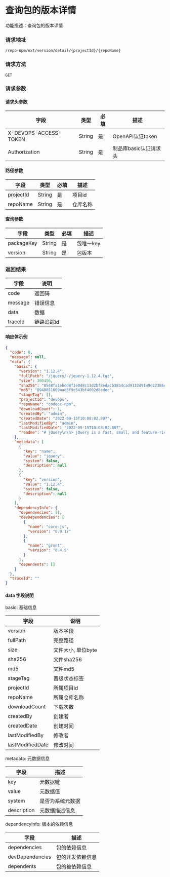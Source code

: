 # 查询包的版本详情
功能描述：查询包的版本详情

### 请求地址
```
/repo-npm/ext/version/detail/{projectId}/{repoName}
```

### 请求方法
`GET`
### 请求参数

#### 请求头参数

| 字段                  | 类型   | 必填 | 描述                  |
| --------------------- | ------ | ---- | --------------------- |
| X-DEVOPS-ACCESS-TOKEN | String | 是   | OpenAPI认证token      |
| Authorization         | String | 是   | 制品库basic认证请求头 |

#### 路径参数

| 字段        | 类型     | 必填  | 描述         |
|-----------|--------|-----|------------|
| projectId | String | 是   | 项目id       |
| repoName  | String | 是   | 仓库名称       |

#### 查询参数

| 字段       | 类型   | 必填 | 描述      |
| ---------- | ------ | ---- | --------- |
| packageKey | String | 是   | 包唯一key |
| version    | String | 是   | 包版本    |

### 返回结果

| 字段      | 说明     |
|---------|--------|
| code    | 返回码    |
| message | 错误信息   |
| data    | 数据     |
| traceId | 链路追踪id |

#### 响应体示例

```json
{
  "code": 0,
  "message": null,
  "data": {
    "basic": {
      "version": "1.12.4",
      "fullPath": "/jquery/-/jquery-1.12.4.tgz",
      "size": 300456,
      "sha256": "8548fa1ebdd8f1e0d8c13d2bf8edacb38b4cad9133d9149e22386c5be0ad8e73",
      "md5": "8940851609aad3f9c543bf4002d8edec",
      "stageTag": [],
      "projectId": "devops",
      "repoName": "codecc-npm",
      "downloadCount": 1,
      "createdBy": "admin",
      "createdDate": "2022-09-15T10:08:02.807",
      "lastModifiedBy": "admin",
      "lastModifiedDate": "2022-09-15T10:08:02.807",
      "readme": "# jQuery\n\n> jQuery is a fast, small, and feature-rich JavaScript library.\n\nFor information on how to get started and how to use jQuery, please see [jQuery's documentation](http://api.jquery.com/).\nFor source files and issues, please visit the [jQuery repo](https://github.com/jquery/jquery).\n\n## Including jQuery\n\nBelow are some of the most common ways to include jQuery.\n\n### Browser\n\n#### Script tag\n\n```html\n<script src=\"https://code.jquery.com/jquery-2.2.0.min.js\"></script>\n```\n\n#### Babel\n\n[Babel](http://babeljs.io/) is a next generation JavaScript compiler. One of the features is the ability to use ES6/ES2015 modules now, even though browsers do not yet support this feature natively.\n\n```js\nimport $ from \"jquery\";\n```\n\n#### Browserify/Webpack\n\nThere are several ways to use [Browserify](http://browserify.org/) and [Webpack](https://webpack.github.io/). For more information on using these tools, please refer to the corresponding project's documention. In the script, including jQuery will usually look like this...\n\n```js\nvar $ = require(\"jquery\");\n```\n\n#### AMD (Asynchronous Module Definition)\n\nAMD is a module format built for the browser. For more information, we recommend [require.js' documentation](http://requirejs.org/docs/whyamd.html).\n\n```js\ndefine([\"jquery\"], function($) {\n\n});\n```\n\n### Node\n\nTo include jQuery in [Node](nodejs.org), first install with npm.\n\n```sh\nnpm install jquery\n```\n\nFor jQuery to work in Node, a window with a document is required. Since no such window exists natively in Node, one can be mocked by tools such as [jsdom](https://github.com/tmpvar/jsdom). This can be useful for testing purposes.\n\n```js\nrequire(\"jsdom\").env(\"\", function(err, window) {\n\tif (err) {\n\t\tconsole.error(err);\n\t\treturn;\n\t}\n\n\tvar $ = require(\"jquery\")(window);\n});\n```\n"
    },
    "metadata": [
      {
        "key": "name",
        "value": "jquery",
        "system": false,
        "description": null
      },
      {
        "key": "version",
        "value": "1.12.4",
        "system": false,
        "description": null
      }
    ],
    "dependencyInfo": {
      "dependencies": [],
      "devDependencies": [
        {
          "name": "core-js",
          "version": "0.9.17"
        },
        {
          "name": "grunt",
          "version": "0.4.5"
        }
      ],
      "dependents": []
    }
  },
  "traceId": ""
}
```

#### data 字段说明

basic: 基础信息

| 字段               | 说明           |
|------------------|--------------|
| version          | 版本字段         |
| fullPath         | 完整路径         |
| size             | 文件大小, 单位byte |
| sha256           | 文件sha256     |
| md5              | 文件md5        |
| stageTag         | 晋级状态标签       |
| projectId        | 所属项目id       |
| repoName         | 所属仓库名称       |
| downloadCount    | 下载次数         |
| createdBy        | 创建者          |
| createdDate      | 创建时间         |
| lastModifiedBy   | 修改者          |
| lastModifiedDate | 修改时间         |

metadata: 元数据信息

| 字段          | 描述       |
|-------------|----------|
| key         | 元数据键     |
| value       | 元数据值     |
| system      | 是否为系统元数据 |
| description | 元数据描述信息  |

dependencyInfo: 版本的依赖信息

| 字段              | 描述       |
|-----------------|----------|
| dependencies    | 包的依赖信息   |
| devDependencies | 包的开发依赖信息 |
| dependents      | 包的被依赖信息  |
